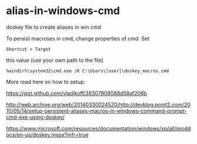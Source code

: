 # alias-in-windows-cmd
doskey file to create aliases in win cmd


To persist macroses in cmd, change properties of cmd. Set 

`Shortcut > Target`

this value (use your own path to the file)

`%windir%\system32\cmd.exe /K C:\Users\[user]\doskey_macros.cmd`



More read here on how to setup:

https://gist.github.com/vladikoff/38307908088d58af206b

http://web.archive.org/web/20140330024520/http://devblog.point2.com/2010/05/14/setup-persistent-aliases-macros-in-windows-command-prompt-cmd-exe-using-doskey/

https://www.microsoft.com/resources/documentation/windows/xp/all/proddocs/en-us/doskey.mspx?mfr=true
